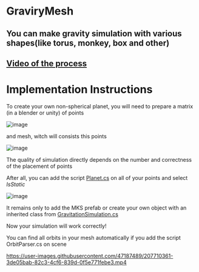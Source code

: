 # GraviryMesh

## You can make gravity simulation with various shapes(like torus, monkey, box and other) ##

## [Video of the process](https://youtu.be/_QT-49P0-c8)

# Implementation Instructions

To create your own non-spherical planet, you will need to prepare a matrix (in a blender or unity) of points

![image](https://user-images.githubusercontent.com/47187489/207708890-d5f2eef5-2594-4567-ab2d-4b33f653c545.png)

and mesh, witch will consists this points 

![image](https://user-images.githubusercontent.com/47187489/207708972-c60db526-dec6-4598-9bb7-8bf75d1226ec.png)

The quality of simulation directly depends on the number and correctness of the placement of points

After all, you can add the script   [Planet.cs](https://github.com/Dmitry057/GraviryMesh/blob/main/Assets/Scripts/GravitationSimulation/Planet.cs) on all of your points and select *IsStatic*

![image](https://user-images.githubusercontent.com/47187489/207709589-703d6bae-cb40-473a-8720-4d9b123c7650.png)

It remains only to add the MKS prefab or create your own object with an inherited class from [GravitationSimulation.cs](https://github.com/Dmitry057/GraviryMesh/blob/main/Assets/Scripts/GravitationSimulation/GravitySimulation.cs)

Now your simulation will work correctly!

You can find all orbits in your mesh automatically if you add the script OrbitParser.cs on scene

https://user-images.githubusercontent.com/47187489/207710361-3de05bab-82c3-4cf6-839d-0f5e771febe3.mp4

